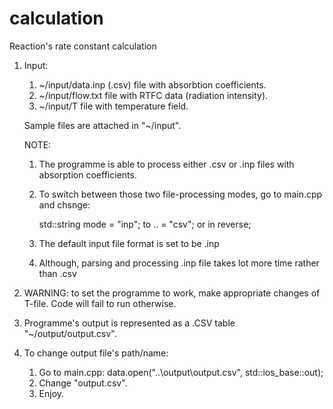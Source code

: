 # calculation
  Reaction's rate constant calculation
 
 1. Input:
 	1. ~/input/data.inp (.csv) file with absorbtion coefficients.
	2. ~/input/flow.txt file with RTFC data (radiation intensity).
	3. ~/input/T file with temperature field.
	
    Sample files are attached in "~/input".
    
    NOTE:
    
  	1. The programme is able to process either .csv or .inp files with absorption coefficients.

  	2. To switch between those two file-processing modes, go to main.cpp and chsnge:
	  
		std::string mode = "inp"; to .. = "csv"; or in reverse;
		
	3. The default input file format is set to be .inp

	4. Although, parsing and processing .inp file takes lot more time rather than .csv
 
 2. WARNING: to set the programme to work, make appropriate changes of T-file. Code will fail to run otherwise.

 3. Programme's output is represented as a .CSV table "~/output/output.csv".

 5. To change output file's path/name:
	1. Go to main.cpp:
		data.open("..\\output\\output.csv", std::ios_base::out);
	2. Change "output.csv".
	3. Enjoy.
	
